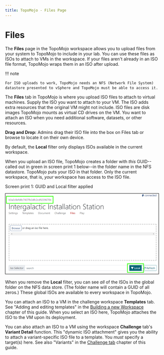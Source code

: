 ```yaml
---
title: TopoMojo - Files Page
---
```


# Files

The **Files** page in the TopoMojo workspace allows you to upload files from your system to TopoMojo to include in your lab. You can use these files as ISOs to attach to VMs in the workspace. If your files aren't already in an ISO file format, TopoMojo wraps them in an ISO after upload.

!!! note

    For ISO uploads to work, TopoMojo needs an NFS (Network File System) datastore presented to vSphere and TopoMojo must be able to access it.

The **Files** tab in TopoMojo is where you upload ISO files to attach to virtual machines. Supply the ISO you want to attach to your VM. The ISO adds extra resources that the original VM might not include. ISO files are disk images TopoMojo mounts as virtual CD drives on the VM. You want to attach an ISO when you need additional software, datasets, or other resources.

**Drag and Drop:** Admins drag their ISO file into the box on Files tab or browse to locate it on their own device.

By default, the **Local** filter only displays ISOs available in the current workspace.

When you upload an ISO file, TopoMojo creates a folder with *this* GUID--called out in green in screen print 1 below--in the folder name in the NFS datastore. TopoMojo puts your ISO in that folder. Only the current workspace, that is, *your* workspace has access to the ISO file.

Screen print 1: GUID and Local filter applied

![iso-drag](img/iso-drag.png)

When you remove the **Local** filter, you can see *all* of the ISOs in the global folder on the NFS data store. (The folder name will contain a GUID of all zeros.) These global ISOs are available to every workspace in TopoMojo.

You can attach an ISO to a VM in the challenge workspace **Templates** tab. See "Adding and editing templates" in the [Building a new Workspace](building-a-workspace.md) chapter of this guide. When you select an ISO here, TopoMojo attaches the ISO to the VM upon its deployment.

You can also attach an ISO to a VM using the workspace **Challenge** tab's **Variant Detail** function. This "dynamic ISO attachment" gives you the ability to attach a variant-specific ISO file to a template. You *must* specify a target(s) here. See also "Variants" in the [Challenge tab](challenge.md) chapter of this guide.
